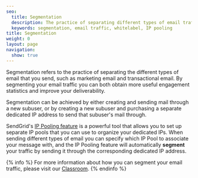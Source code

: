 ```yaml
---
seo:
  title: Segmentation
  description: The practice of separating different types of email traffic.
  keywords: segmentation, email traffic, whitelabel, IP pooling
title: Segmentation
weight: 0
layout: page
navigation:
  show: true
---
```


Segmentation refers to the practice of separating the different types of email that you send, such as marketing email and transactional email. By segmenting your email traffic you can both obtain more useful engagement statistics and improve your deliverability.

Segmentation can be achieved by either creating and sending mail through a new subuser, or by creating a new subuser and purchasing a separate dedicated IP address to send that subuser's mail through.

SendGrid's [IP Pooling feature]({{root_url}}/API_Reference/Web_API_v3/IP_Management/ip_pools.html) is a powerful tool that allows you to set up separate IP pools that you can use to organize your dedicated IPs. When sending different types of email you can specify which IP Pool to associate your message with, and the IP Pooling feature will automatically **segment** your traffic by sending it through the corresponding dedicated IP address.

{% info %}
For more information about how you can segment your email traffic, please visit our [Classroom]({{root_url}}/Classroom/Deliver/segment_your_email_traffic_with_subusers.html).
{% endinfo %}
